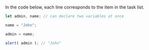 In the code below, each line corresponds to the item in the task list.

```js run
let admin, name; // can declare two variables at once

name = "John";

admin = name;

alert( admin ); // "John"
```
